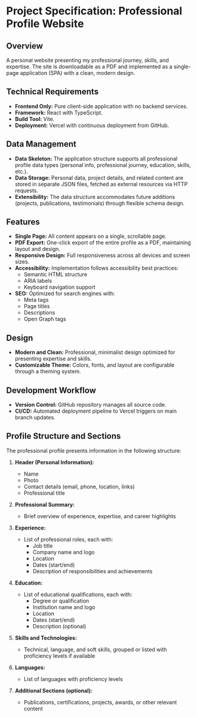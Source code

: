 # Project Specification: Professional Profile Website

## Overview

A personal website presenting my professional journey, skills, and expertise. The site is downloadable as a PDF and implemented as a single-page application (SPA) with a clean, modern design.

## Technical Requirements

- **Frontend Only:** Pure client-side application with no backend services.
- **Framework:** React with TypeScript.
- **Build Tool:** Vite.
- **Deployment:** Vercel with continuous deployment from GitHub.

## Data Management

- **Data Skeleton:** The application structure supports all professional profile data types (personal info, professional journey, education, skills, etc.).
- **Data Storage:** Personal data, project details, and related content are stored in separate JSON files, fetched as external resources via HTTP requests.
- **Extensibility:** The data structure accommodates future additions (projects, publications, testimonials) through flexible schema design.

## Features

- **Single Page:** All content appears on a single, scrollable page.
- **PDF Export:** One-click export of the entire profile as a PDF, maintaining layout and design.
- **Responsive Design:** Full responsiveness across all devices and screen sizes.
- **Accessibility:** Implementation follows accessibility best practices:
  - Semantic HTML structure
  - ARIA labels
  - Keyboard navigation support
- **SEO:** Optimized for search engines with:
  - Meta tags
  - Page titles
  - Descriptions
  - Open Graph tags

## Design

- **Modern and Clean:** Professional, minimalist design optimized for presenting expertise and skills.
- **Customizable Theme:** Colors, fonts, and layout are configurable through a theming system.

## Development Workflow

- **Version Control:** GitHub repository manages all source code.
- **CI/CD:** Automated deployment pipeline to Vercel triggers on main branch updates.

## Profile Structure and Sections

The professional profile presents information in the following structure:

1. **Header (Personal Information):**
   - Name
   - Photo
   - Contact details (email, phone, location, links)
   - Professional title

2. **Professional Summary:**
   - Brief overview of experience, expertise, and career highlights

3. **Experience:**
   - List of professional roles, each with:
     - Job title
     - Company name and logo
     - Location
     - Dates (start/end)
     - Description of responsibilities and achievements

4. **Education:**
   - List of educational qualifications, each with:
     - Degree or qualification
     - Institution name and logo
     - Location
     - Dates (start/end)
     - Description (optional)

5. **Skills and Technologies:**
   - Technical, language, and soft skills, grouped or listed with proficiency levels if available

6. **Languages:**
   - List of languages with proficiency levels

7. **Additional Sections (optional):**
   - Publications, certifications, projects, awards, or other relevant content
